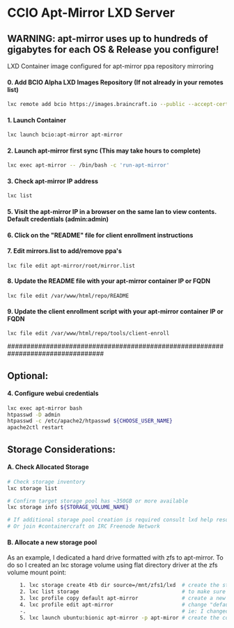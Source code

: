 # CCIO Apt-Mirror LXD Server
## WARNING: apt-mirror uses up to hundreds of gigabytes for each OS & Release you configure!
LXD Container image configured for apt-mirror ppa repository mirroring

#### 0. Add BCIO Alpha LXD Images Repository (If not already in your remotes list)
````sh
lxc remote add bcio https://images.braincraft.io --public --accept-certificate
````

#### 1. Launch Container
````sh
lxc launch bcio:apt-mirror apt-mirror
````

#### 2. Launch apt-mirror first sync (This may take hours to complete)
````sh
lxc exec apt-mirror -- /bin/bash -c 'run-apt-mirror'
````

#### 3. Check apt-mirror IP address
````sh
lxc list
````

#### 5. Visit the apt-mirror IP in a browser on the same lan to view contents. Default credentials (admin:admin)
#### 6. Click on the "README" file for client enrollment instructions
#### 7. Edit mirrors.list to add/remove ppa's 
`lxc file edit apt-mirror/root/mirror.list`
#### 8. Update the README file with your apt-mirror container IP or FQDN
`lxc file edit /var/www/html/repo/README`
#### 9. Update the client enrollment script with your apt-mirror container IP or FQDN
`lxc file edit /var/www/html/repo/tools/client-enroll`

#################################################################################

## Optional:
#### 4. Configure webui credentials
````sh
lxc exec apt-mirror bash
htpasswd -D admin
htpasswd -c /etc/apache2/htpasswd ${CHOOSE_USER_NAME}
apache2ctl restart
````

## Storage Considerations:
#### A. Check Allocated Storage
````sh
# Check storage inventory
lxc storage list

# Confirm target storage pool has ~350GB or more available
lxc storage info ${STORAGE_VOLUME_NAME}

# If additional storage pool creation is required consult lxd help resources
# Or join #containercraft on IRC Freenode Network
````
#### B. Allocate a new storage pool
As an example, I dedicated a hard drive formatted with zfs to apt-mirror. To do so I created an lxc storage volume using flat directory driver at the zfs volume mount point:
````sh
    1. lxc storage create 4tb dir source=/mnt/zfs1/lxd  # create the storage volume
    2. lxc list storage                                 # to make sure the volume was created
    3. lxc profile copy default apt-mirror              # create a new lxd profile for apt-mirror
    4. lxc profile edit apt-mirror                      # change "default" to your new storage volume name
    -.                                                  # ie: I changed "default" to "4tb"
    5. lxc launch ubuntu:bionic apt-mirror -p apt-miror # create the container with the profile "apt-mirror"
````
